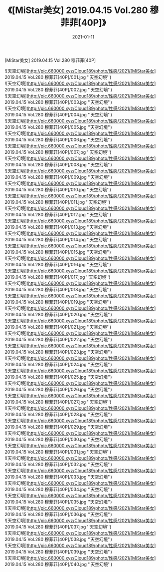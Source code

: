 ﻿---
layout: post
title:  《[MiStar美女] 2019.04.15 Vol.280 穆菲菲[40P]》
date:   2021-01-11
img: http://pic.660000.xyz/Cloud189/photo/性感/2021/[MiStar美女] 2019.04.15 Vol.280 穆菲菲[40P]/000.jpg
categories: [美女, 性感, 泳衣]
---

[MiStar美女] 2019.04.15 Vol.280 穆菲菲[40P]



![天空幻境](http://pic.660000.xyz/Cloud189/photo/性感/2021/[MiStar美女] 2019.04.15 Vol.280 穆菲菲[40P]/001.jpg ''天空幻境'') <br>
![天空幻境](http://pic.660000.xyz/Cloud189/photo/性感/2021/[MiStar美女] 2019.04.15 Vol.280 穆菲菲[40P]/002.jpg ''天空幻境'') <br>
![天空幻境](http://pic.660000.xyz/Cloud189/photo/性感/2021/[MiStar美女] 2019.04.15 Vol.280 穆菲菲[40P]/003.jpg ''天空幻境'') <br>
![天空幻境](http://pic.660000.xyz/Cloud189/photo/性感/2021/[MiStar美女] 2019.04.15 Vol.280 穆菲菲[40P]/004.jpg ''天空幻境'') <br>
![天空幻境](http://pic.660000.xyz/Cloud189/photo/性感/2021/[MiStar美女] 2019.04.15 Vol.280 穆菲菲[40P]/005.jpg ''天空幻境'') <br>
![天空幻境](http://pic.660000.xyz/Cloud189/photo/性感/2021/[MiStar美女] 2019.04.15 Vol.280 穆菲菲[40P]/006.jpg ''天空幻境'') <br>
![天空幻境](http://pic.660000.xyz/Cloud189/photo/性感/2021/[MiStar美女] 2019.04.15 Vol.280 穆菲菲[40P]/007.jpg ''天空幻境'') <br>
![天空幻境](http://pic.660000.xyz/Cloud189/photo/性感/2021/[MiStar美女] 2019.04.15 Vol.280 穆菲菲[40P]/008.jpg ''天空幻境'') <br>
![天空幻境](http://pic.660000.xyz/Cloud189/photo/性感/2021/[MiStar美女] 2019.04.15 Vol.280 穆菲菲[40P]/009.jpg ''天空幻境'') <br>
![天空幻境](http://pic.660000.xyz/Cloud189/photo/性感/2021/[MiStar美女] 2019.04.15 Vol.280 穆菲菲[40P]/010.jpg ''天空幻境'') <br>
![天空幻境](http://pic.660000.xyz/Cloud189/photo/性感/2021/[MiStar美女] 2019.04.15 Vol.280 穆菲菲[40P]/011.jpg ''天空幻境'') <br>
![天空幻境](http://pic.660000.xyz/Cloud189/photo/性感/2021/[MiStar美女] 2019.04.15 Vol.280 穆菲菲[40P]/012.jpg ''天空幻境'') <br>
![天空幻境](http://pic.660000.xyz/Cloud189/photo/性感/2021/[MiStar美女] 2019.04.15 Vol.280 穆菲菲[40P]/013.jpg ''天空幻境'') <br>
![天空幻境](http://pic.660000.xyz/Cloud189/photo/性感/2021/[MiStar美女] 2019.04.15 Vol.280 穆菲菲[40P]/014.jpg ''天空幻境'') <br>
![天空幻境](http://pic.660000.xyz/Cloud189/photo/性感/2021/[MiStar美女] 2019.04.15 Vol.280 穆菲菲[40P]/015.jpg ''天空幻境'') <br>
![天空幻境](http://pic.660000.xyz/Cloud189/photo/性感/2021/[MiStar美女] 2019.04.15 Vol.280 穆菲菲[40P]/016.jpg ''天空幻境'') <br>
![天空幻境](http://pic.660000.xyz/Cloud189/photo/性感/2021/[MiStar美女] 2019.04.15 Vol.280 穆菲菲[40P]/017.jpg ''天空幻境'') <br>
![天空幻境](http://pic.660000.xyz/Cloud189/photo/性感/2021/[MiStar美女] 2019.04.15 Vol.280 穆菲菲[40P]/018.jpg ''天空幻境'') <br>
![天空幻境](http://pic.660000.xyz/Cloud189/photo/性感/2021/[MiStar美女] 2019.04.15 Vol.280 穆菲菲[40P]/019.jpg ''天空幻境'') <br>
![天空幻境](http://pic.660000.xyz/Cloud189/photo/性感/2021/[MiStar美女] 2019.04.15 Vol.280 穆菲菲[40P]/020.jpg ''天空幻境'') <br>
![天空幻境](http://pic.660000.xyz/Cloud189/photo/性感/2021/[MiStar美女] 2019.04.15 Vol.280 穆菲菲[40P]/021.jpg ''天空幻境'') <br>
![天空幻境](http://pic.660000.xyz/Cloud189/photo/性感/2021/[MiStar美女] 2019.04.15 Vol.280 穆菲菲[40P]/022.jpg ''天空幻境'') <br>
![天空幻境](http://pic.660000.xyz/Cloud189/photo/性感/2021/[MiStar美女] 2019.04.15 Vol.280 穆菲菲[40P]/023.jpg ''天空幻境'') <br>
![天空幻境](http://pic.660000.xyz/Cloud189/photo/性感/2021/[MiStar美女] 2019.04.15 Vol.280 穆菲菲[40P]/024.jpg ''天空幻境'') <br>
![天空幻境](http://pic.660000.xyz/Cloud189/photo/性感/2021/[MiStar美女] 2019.04.15 Vol.280 穆菲菲[40P]/025.jpg ''天空幻境'') <br>
![天空幻境](http://pic.660000.xyz/Cloud189/photo/性感/2021/[MiStar美女] 2019.04.15 Vol.280 穆菲菲[40P]/026.jpg ''天空幻境'') <br>
![天空幻境](http://pic.660000.xyz/Cloud189/photo/性感/2021/[MiStar美女] 2019.04.15 Vol.280 穆菲菲[40P]/027.jpg ''天空幻境'') <br>
![天空幻境](http://pic.660000.xyz/Cloud189/photo/性感/2021/[MiStar美女] 2019.04.15 Vol.280 穆菲菲[40P]/028.jpg ''天空幻境'') <br>
![天空幻境](http://pic.660000.xyz/Cloud189/photo/性感/2021/[MiStar美女] 2019.04.15 Vol.280 穆菲菲[40P]/029.jpg ''天空幻境'') <br>
![天空幻境](http://pic.660000.xyz/Cloud189/photo/性感/2021/[MiStar美女] 2019.04.15 Vol.280 穆菲菲[40P]/030.jpg ''天空幻境'') <br>
![天空幻境](http://pic.660000.xyz/Cloud189/photo/性感/2021/[MiStar美女] 2019.04.15 Vol.280 穆菲菲[40P]/031.jpg ''天空幻境'') <br>
![天空幻境](http://pic.660000.xyz/Cloud189/photo/性感/2021/[MiStar美女] 2019.04.15 Vol.280 穆菲菲[40P]/032.jpg ''天空幻境'') <br>
![天空幻境](http://pic.660000.xyz/Cloud189/photo/性感/2021/[MiStar美女] 2019.04.15 Vol.280 穆菲菲[40P]/033.jpg ''天空幻境'') <br>
![天空幻境](http://pic.660000.xyz/Cloud189/photo/性感/2021/[MiStar美女] 2019.04.15 Vol.280 穆菲菲[40P]/034.jpg ''天空幻境'') <br>
![天空幻境](http://pic.660000.xyz/Cloud189/photo/性感/2021/[MiStar美女] 2019.04.15 Vol.280 穆菲菲[40P]/035.jpg ''天空幻境'') <br>
![天空幻境](http://pic.660000.xyz/Cloud189/photo/性感/2021/[MiStar美女] 2019.04.15 Vol.280 穆菲菲[40P]/036.jpg ''天空幻境'') <br>
![天空幻境](http://pic.660000.xyz/Cloud189/photo/性感/2021/[MiStar美女] 2019.04.15 Vol.280 穆菲菲[40P]/037.jpg ''天空幻境'') <br>
![天空幻境](http://pic.660000.xyz/Cloud189/photo/性感/2021/[MiStar美女] 2019.04.15 Vol.280 穆菲菲[40P]/038.jpg ''天空幻境'') <br>
![天空幻境](http://pic.660000.xyz/Cloud189/photo/性感/2021/[MiStar美女] 2019.04.15 Vol.280 穆菲菲[40P]/039.jpg ''天空幻境'') <br>
![天空幻境](http://pic.660000.xyz/Cloud189/photo/性感/2021/[MiStar美女] 2019.04.15 Vol.280 穆菲菲[40P]/040.jpg ''天空幻境'') <br>
